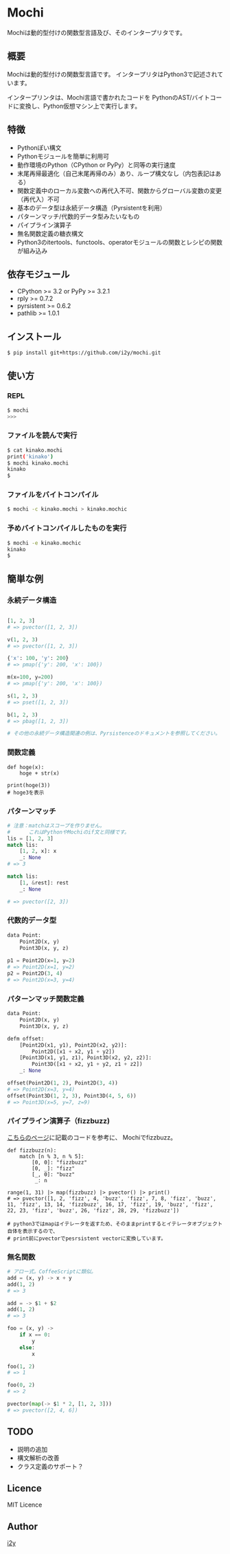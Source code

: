 Mochi
====

Mochiは動的型付けの関数型言語及び、そのインタープリタです。


## 概要
Mochiは動的型付けの関数型言語です。
インタープリタはPython3で記述されています。

インタープリンタは、Mochi言語で書かれたコードを
PythonのAST/バイトコードに変換し、Python仮想マシン上で実行します。


## 特徴
- Pythonぽい構文
- Pythonモジュールを簡単に利用可
- 動作環境のPython（CPython or PyPy）と同等の実行速度
- 末尾再帰最適化（自己末尾再帰のみ）あり、ループ構文なし（内包表記はある）
- 関数定義中のローカル変数への再代入不可、関数からグローバル変数の変更（再代入）不可
- 基本のデータ型は永続データ構造（Pyrsistentを利用）
- パターンマッチ/代数的データ型みたいなもの
- パイプライン演算子
- 無名関数定義の糖衣構文
- Python3のitertools、functools、operatorモジュールの関数とレシピの関数が組み込み


## 依存モジュール
- CPython >= 3.2 or PyPy >= 3.2.1 
- rply >= 0.7.2
- pyrsistent >= 0.6.2
- pathlib >= 1.0.1


## インストール

```sh
$ pip install git+https://github.com/i2y/mochi.git
```


## 使い方

### REPL
```sh
$ mochi
>>> 
```

### ファイルを読んで実行
```sh
$ cat kinako.mochi
print('kinako') 
$ mochi kinako.mochi
kinako
$
```

### ファイルをバイトコンパイル
```sh
$ mochi -c kinako.mochi > kinako.mochic
```

### 予めバイトコンパイルしたものを実行
```sh
$ mochi -e kinako.mochic
kinako
$
```

## 簡単な例


### 永続データ構造
```python

[1, 2, 3]
# => pvector([1, 2, 3])

v(1, 2, 3)
# => pvector([1, 2, 3])

{'x': 100, 'y': 200}
# => pmap({'y': 200, 'x': 100})

m(x=100, y=200)
# => pmap({'y': 200, 'x': 100})

s(1, 2, 3)
# => pset([1, 2, 3])

b(1, 2, 3)
# => pbag([1, 2, 3])

# その他の永続データ構造関連の例は、Pyrsistenceのドキュメントを参照してください。
```

### 関数定義
```
def hoge(x):
    hoge + str(x)
     
print(hoge(3))
# hoge3を表示
```

### パターンマッチ
```python
# 注意：matchはスコープを作りません。
#      これはPythonやMochiのif文と同様です。
lis = [1, 2, 3]
match lis:
    [1, 2, x]: x
    _: None
# => 3

match lis:
    [1, &rest]: rest
    _: None

# => pvector([2, 3])
```

### 代数的データ型
```python
data Point:
    Point2D(x, y)
    Point3D(x, y, z)
    
p1 = Point2D(x=1, y=2)
# => Point2D(x=1, y=2)
p2 = Point2D(3, 4)
# => Point2D(x=3, y=4)
```

### パターンマッチ関数定義
```python
data Point:
    Point2D(x, y)
    Point3D(x, y, z)

defm offset:
    [Point2D(x1, y1), Point2D(x2, y2)]:
        Point2D([x1 + x2, y1 + y2])
    [Point3D(x1, y1, z1), Point3D(x2, y2, z2)]:
        Point3D([x1 + x2, y1 + y2, z1 + z2])
    _: None

offset(Point2D(1, 2), Point2D(3, 4))
# => Point2D(x=3, y=4)
offset(Point3D(1, 2, 3), Point3D(4, 5, 6))
# => Point3D(x=5, y=7, z=9)
```

### パイプライン演算子（fizzbuzz)
[こちらのページ](http://wllwmiilmmw.tumblr.com/post/72971456714/yeti-lang)に記載のコードを参考に、
Mochiでfizzbuzz。
```
def fizzbuzz(n):
    match [n % 3, n % 5]:
        [0, 0]: "fizzbuzz"
        [0, _]: "fizz"
        [_, 0]: "buzz"
         _: n

range(1, 31) |> map(fizzbuzz) |> pvector() |> print()
# => pvector([1, 2, 'fizz', 4, 'buzz', 'fizz', 7, 8, 'fizz', 'buzz', 11, 'fizz', 13, 14, 'fizzbuzz', 16, 17, 'fizz', 19, 'buzz', 'fizz', 22, 23, 'fizz', 'buzz', 26, 'fizz', 28, 29, 'fizzbuzz'])

# python3ではmapはイテレータを返すため、そのままprintするとイテレータオブジェクト自体を表示するので、
# print前にpvectorでpesrsistent vectorに変換しています。
```

### 無名関数
```python
# アロー式。CoffeeScriptに類似。
add = (x, y) -> x + y
add(1, 2)
# => 3

add = -> $1 + $2
add(1, 2)
# => 3

foo = (x, y) ->
    if x == 0:
        y
    else:
        x

foo(1, 2)
# => 1

foo(0, 2)
# => 2

pvector(map(-> $1 * 2, [1, 2, 3]))
# => pvector([2, 4, 6])
```


## TODO
- 説明の追加
- 構文解析の改善
- クラス定義のサポート？

## Licence
MIT Licence

## Author

[i2y](https://github.com/i2y)